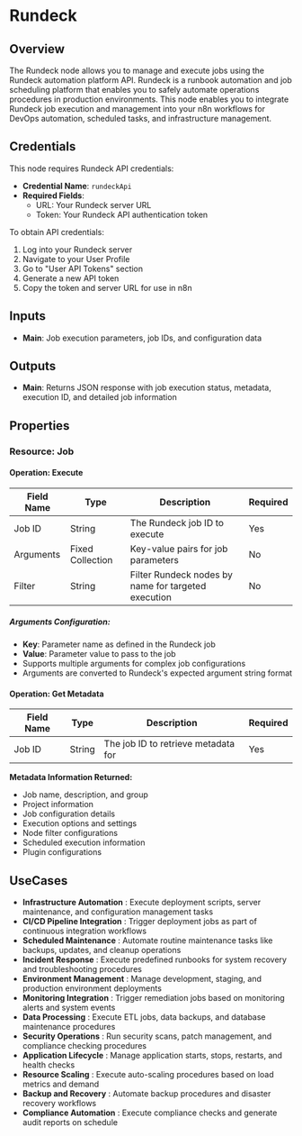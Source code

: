 # Rundeck

## Overview

The Rundeck node allows you to manage and execute jobs using the Rundeck automation platform API. Rundeck is a runbook automation and job scheduling platform that enables you to safely automate operations procedures in production environments. This node enables you to integrate Rundeck job execution and management into your n8n workflows for DevOps automation, scheduled tasks, and infrastructure management.

## Credentials

This node requires Rundeck API credentials:
- **Credential Name**: `rundeckApi`
- **Required Fields**: 
  - URL: Your Rundeck server URL
  - Token: Your Rundeck API authentication token

To obtain API credentials:
1. Log into your Rundeck server
2. Navigate to your User Profile
3. Go to "User API Tokens" section
4. Generate a new API token
5. Copy the token and server URL for use in n8n

## Inputs

- **Main**: Job execution parameters, job IDs, and configuration data

## Outputs

- **Main**: Returns JSON response with job execution status, metadata, execution ID, and detailed job information

## Properties

### Resource: Job

#### Operation: Execute

| Field Name | Type | Description | Required |
|---|---|---|---|
| Job ID | String | The Rundeck job ID to execute | Yes |
| Arguments | Fixed Collection | Key-value pairs for job parameters | No |
| Filter | String | Filter Rundeck nodes by name for targeted execution | No |

##### Arguments Configuration:
- **Key**: Parameter name as defined in the Rundeck job
- **Value**: Parameter value to pass to the job
- Supports multiple arguments for complex job configurations
- Arguments are converted to Rundeck's expected argument string format

#### Operation: Get Metadata

| Field Name | Type | Description | Required |
|---|---|---|---|
| Job ID | String | The job ID to retrieve metadata for | Yes |

**Metadata Information Returned:**
- Job name, description, and group
- Project information
- Job configuration details
- Execution options and settings
- Node filter configurations
- Scheduled execution information
- Plugin configurations

## UseCases

- **Infrastructure Automation** : Execute deployment scripts, server maintenance, and configuration management tasks
- **CI/CD Pipeline Integration** : Trigger deployment jobs as part of continuous integration workflows
- **Scheduled Maintenance** : Automate routine maintenance tasks like backups, updates, and cleanup operations
- **Incident Response** : Execute predefined runbooks for system recovery and troubleshooting procedures
- **Environment Management** : Manage development, staging, and production environment deployments
- **Monitoring Integration** : Trigger remediation jobs based on monitoring alerts and system events
- **Data Processing** : Execute ETL jobs, data backups, and database maintenance procedures
- **Security Operations** : Run security scans, patch management, and compliance checking procedures
- **Application Lifecycle** : Manage application starts, stops, restarts, and health checks
- **Resource Scaling** : Execute auto-scaling procedures based on load metrics and demand
- **Backup and Recovery** : Automate backup procedures and disaster recovery workflows
- **Compliance Automation** : Execute compliance checks and generate audit reports on schedule
